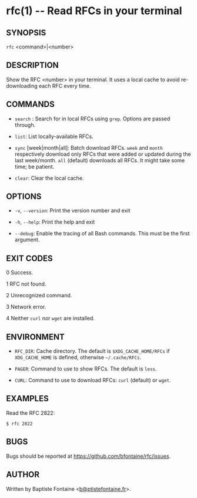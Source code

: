 # rfc(1) -- Read RFCs in your terminal

## SYNOPSIS

`rfc` &lt;command&gt;\|&lt;number&gt;

## DESCRIPTION

Show the RFC &lt;number&gt; in your terminal. It uses a local cache to avoid
re-downloading each RFC every time.

## COMMANDS

  * `search` <query>:
    Search for <query> in local RFCs using `grep`. Options are passed through.

  * `list`:
    List locally-available RFCs.

  * `sync` [week\|month\|all]:
    Batch download RFCs. `week` and `month` respectively download only RFCs
    that were added or updated during the last week/month.
    `all` (default) downloads all RFCs. It might take some time; be patient.

  * `clear`:
    Clear the local cache.


## OPTIONS

  * `-v`, `--version`:
    Print the version number and exit

  * `-h`, `--help`:
    Print the help and exit

  * `--debug`:
    Enable the tracing of all Bash commands. This must be the first argument.

## EXIT CODES

  0  Success.

  1  RFC not found.

  2  Unrecognized command.

  3  Network error.

  4  Neither `curl` nor `wget` are installed.

## ENVIRONMENT

  * `RFC_DIR`:
    Cache directory. The default is `$XDG_CACHE_HOME/RFCs` if `XDG_CACHE_HOME`
    is defined, otherwise `~/.cache/RFCs`.

  * `PAGER`:
    Command to use to show RFCs. The default is `less`.

  * `CURL`:
    Command to use to download RFCs: `curl` (default) or `wget`.


## EXAMPLES

Read the RFC 2822:

    $ rfc 2822

## BUGS

Bugs should be reported at <https://github.com/bfontaine/rfc/issues>.


## AUTHOR

Written by Baptiste Fontaine <<b@ptistefontaine.fr>\>.
